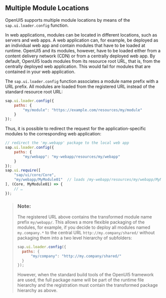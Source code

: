 <!-- loio1dfab2e19fc0479d9dfcefc28d3642f1 -->

## Multiple Module Locations

OpenUI5 supports multiple module locations by means of the `sap.ui.loader.config` function.

In web applications, modules can be located in different locations, such as servers and web apps. A web application can, for example, be deployed as an individual web app and contain modules that have to be loaded at runtime. OpenUI5 and its modules, however, have to be loaded either from a content delivery network \(CDN\) or from a centrally deployed web app. By default, OpenUI5 loads modules from its resource root URL, that is, from the centrally deployed web application. This would fail for modules that are contained in your web application.

The `sap.ui.loader.config` function associates a module name prefix with a URL prefix. All modules are loaded from the registered URL instead of the standard resource root URL:

```js
sap.ui.loader.config({
	paths: {
		"my/module": "https://example.com/resources/my/module"
	}
});
```

Thus, it is possible to redirect the request for the application-specific modules to the corresponding web application:

```js
// redirect the 'my.webapp' package to the local web app
sap.ui.loader.config({
	paths: {
		"my/webapp": "my-webapp/resources/my/webapp"
	}
});
sap.ui.require([
	"sap/ui/core/Core",	
	"my/webapp/MyModule01"	// loads /my-webapp/resources/my/webapp/MyModule01.js
], (Core, MyModule01) => {
	// … 
});
```

> ### Note:  
> The registered URL above contains the transformed module name prefix `my/webapp/`. This allows a more flexible packaging of the modules, for example, if you decide to deploy all modules named `my.company.*` to the central URL `http://my.company/shared/` without packaging them into a two level hierarchy of subfolders:
> 
> ```js
> sap.ui.loader.config({
> 	paths: {
> 		"my/company": "http://my.company/shared/"
> 	}
> });
> ```
> 
> However, when the standard build tools of the OpenUI5 framework are used, the full package name will be part of the runtime file hierarchy and the registration must contain the transformed package hierarchy as above.

